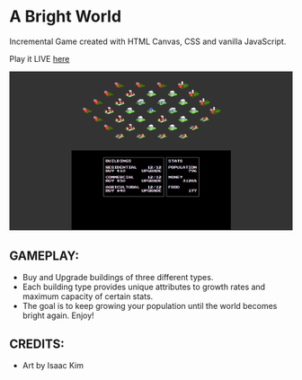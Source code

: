 # A Bright World  
Incremental Game created with HTML Canvas, CSS and vanilla JavaScript.  

Play it LIVE [here](http://kimbrosinc.com/projects/a_bright_world/)  

![Screen shot](./a_bright_world.png)  

## GAMEPLAY:  
* Buy and Upgrade buildings of three different types.  
* Each building type provides unique attributes to growth rates and maximum capacity of certain stats.  
* The goal is to keep growing your population until the world becomes bright again.  Enjoy!

## CREDITS:  
* Art by Isaac Kim  
